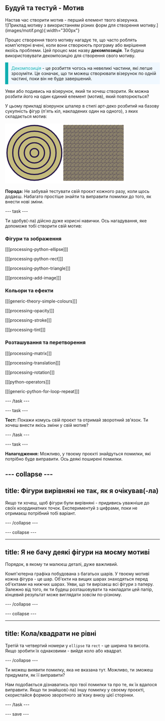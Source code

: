 ## Будуй та тестуй - Мотив

<div style="display: flex; flex-wrap: wrap">
<div style="flex-basis: 200px; flex-grow: 1; margin-right: 15px;">
Настав час створити мотив - перший елемент твого візерунка.
</div>
<div>
![Приклад мотиву з використанням різних форм для створення мотиву.](images/motif.png){:width="300px"}
</div>
</div>

Процес створення твого мотиву нагадує те, що часто роблять комп'ютерні вчені, коли вони створюють програму або вирішення якоїсь проблеми. Цей процес має назву **декомпозиція**. Ти будеш використовувати декомпозицію для створення свого мотиву.

<p style="border-left: solid; border-width:10px; border-color: #0faeb0; background-color: aliceblue; padding: 10px;"><span style="color: #0faeb0">Декомпозиція</span> - це розбиття чогось на невеликі частини, які легше зрозуміти. Це означає, що ти можеш створювати візерунок по одній частині, поки він не буде завершений.</p>

Уяви або подивись на візерунок, який ти хочеш створити. Як можна розбити його на один єдиний елемент (мотив), який повторюється?

У цьому прикладі візерунок шпалер в стилі арт-деко розбитий на базову сукупність фігур (п'ять кіл, накладених один на одного), з яких складається мотив:

![Мотив з п'яти кіл поруч із зображенням завершеного візерунка в стилі ар-деко з багатьма копіями мотиву.](images/motif-pattern.png)

**Порада:** Не забувай тестувати свій проєкт кожного разу, коли щось додаєш. Набагато простіше знайти та виправити помилки до того, як внести нові зміни.

--- task ---

Ти здобув(-ла) дійсно дуже корисні навички. Ось нагадування, яке допоможе тобі створити свій мотив:

### Фігури та зображення

[[[processing-python-ellipse]]]

[[[processing-python-rect]]]

[[[processing-python-triangle]]]

[[[processing-add-image]]]

### Кольори та ефекти

[[[generic-theory-simple-colours]]]

[[[processing-opacity]]]

[[[processing-stroke]]]

[[[processing-tint]]]

### Розташування та перетворення

[[[processing-matrix]]]

[[[processing-translation]]]

[[[processing-rotation]]]

[[[python-operators]]]

[[[generic-python-for-loop-repeat]]]

--- /task ---

--- task ---

**Тест:** Покажи комусь свій проєкт та отримай зворотний зв'язок. Ти хочеш внести якісь зміни у свій мотив?

--- /task ---

--- task ---

**Налагодження:** Можливо, у твоєму проєкті знайдуться помилки, які потрібно буде виправити. Ось деякі поширені помилки.

--- collapse ---
---
title: Фігури вирівняні не так, як я очікував(-ла)
---

Якщо ти хочеш, щоб фігури були вирівняні - придивись уважніше до своїх координатних точок. Експериментуй з цифрами, поки не отримаєш потрібний тобі варіант.

--- /collapse ---

--- collapse ---

---
title: Я не бачу деякі фігури на моєму мотиві
---

Порядок, в якому ти малюєш деталі, дуже важливий.

Комп'ютерна графіка побудована з багатьох шарів. У твоєму мотиві кожна фігура - це шар. Об'єкти на вищих шарах знаходяться перед об'єктами на нижчих шарах. Уяви, що ти вирізаєш всі фігури з паперу. Залежно від того, як ти будеш розташовувати та накладати цей папір, кінцевий результат може виглядати зовсім по-різному.

--- /collapse ---

--- collapse ---

---
title: Кола/квадрати не рівні
---

Третій та четвертий номери у `ellipse` та `rect` - це ширина та висота. Якщо зробити їх однаковими - вийде коло або квадрат.

--- /collapse ---

Ти можеш виявити помилку, яка не вказана тут. Можливо, ти зможеш придумати, як її виправити?

Нам подобається дізнаватись про твої помилки та про те, як їх вдалося виправити. Якщо ти знайшов(-ла) іншу помилку у своєму проєкті, скористайся формою зворотного зв'язку внизу цієї сторінки.

--- /task ---

--- save ---
